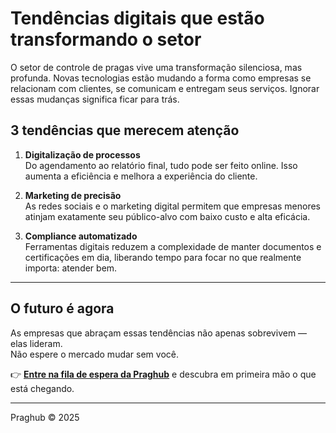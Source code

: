 # Tendências digitais que estão transformando o setor

O setor de controle de pragas vive uma transformação silenciosa, mas profunda. 
Novas tecnologias estão mudando a forma como empresas se relacionam com clientes, 
se comunicam e entregam seus serviços. Ignorar essas mudanças significa ficar para trás.

## 3 tendências que merecem atenção

1. **Digitalização de processos**  
Do agendamento ao relatório final, tudo pode ser feito online. Isso aumenta a eficiência 
e melhora a experiência do cliente.

2. **Marketing de precisão**  
As redes sociais e o marketing digital permitem que empresas menores atinjam exatamente 
seu público-alvo com baixo custo e alta eficácia.

3. **Compliance automatizado**  
Ferramentas digitais reduzem a complexidade de manter documentos e certificações em dia, 
liberando tempo para focar no que realmente importa: atender bem.

---

## O futuro é agora
As empresas que abraçam essas tendências não apenas sobrevivem — elas lideram.  
Não espere o mercado mudar sem você.  

👉 **[Entre na fila de espera da Praghub](#)** e descubra em primeira mão o que está chegando.

---

Praghub © 2025
